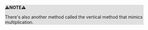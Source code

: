 <div style="margin:2em; background-color: #e0e0e0;">

<strong>⚠️NOTE️️️⚠️</strong>

There's also another method called the vertical method that mimics multiplication.
</div>


